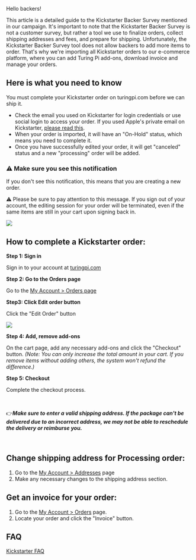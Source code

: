 <p>Hello backers!</p>
<p>This article is a detailed guide to the Kickstarter Backer Survey mentioned in our campaign. It's important to note that the Kickstarter Backer Survey is not a customer survey, but rather a tool we use to finalize orders, collect shipping addresses and fees, and prepare for shipping. Unfortunately, the Kickstarter Backer Survey tool does not allow backers to add more items to order. That's why we're importing all Kickstarter orders to our e-commerce platform, where you can add Turing Pi add-ons, download invoice and manage your orders.</p>
<h2>Here is what you need to know</h2>
<p>You must complete your Kickstarter order on turingpi.com before we can ship it. </p>
<ul>
<li>Check the email you used on Kickstarter for login credentials or use social login to access your order. If you used Apple's private email on Kickstarter, <a href="https://help.turingpi.com/hc/en-us/articles/8536012276125" target="_blank" rel="noopener">please read this</a>. </li>
<li>When your order is imported, it will have an "On-Hold" status, which means you need to complete it.</li>
<li>Once you have successfully edited your order, it will get "canceled" status and a new "processing" order will be added. </li>
</ul>
<h3 class="LC20lb MBeuO DKV0Md">⚠️ Make sure you see this notification</h3>
<p>If you don't see this notification, this means that you are creating a new order. </p>
<p class="LC20lb MBeuO DKV0Md"><span class="wysiwyg-color-red110">⚠️ Please be sure to pay attention to this message. If you sign out of your account, the editing session for your order will be terminated, even if the same items are still in your cart upon signing back in.</span></p>
<p><img src="https://ksr-ugc.imgix.net/assets/039/403/699/643800ad2f2474a8702ca3c0035c24b3_original.png?ixlib=rb-4.0.2&amp;w=700&amp;fit=max&amp;v=1670335820&amp;gif-q=50&amp;lossless=true&amp;s=889dd7dda5be56f2ff2fccb850486842"></p>
<h2 id="h_01GNQ6A6FG5N1K4NJAG364KSK1">How to complete a Kickstarter order:</h2>
<p><span class="wysiwyg-font-size-large"><strong>Step 1: Sign in</strong></span></p>
<p>Sign in to your account at <a href="https://turingpi.com/" target="_blank" rel="noopener noreferrer">turingpi.com</a></p>
<p id="h_01GNQ58WEBGZ8KND49A9GSZ811"><span class="wysiwyg-font-size-large"><strong>Step 2: Go to the Orders page</strong></span></p>
<p>Go to the <a href="https://turingpi.com/my-account/orders/" target="_blank" rel="noopener noreferrer">My Account &gt; Orders page</a></p>
<p><span class="wysiwyg-font-size-large"><strong>Step3: Click Edit order button</strong></span></p>
<p>Click the "Edit Order" button</p>
<p><img src="https://ksr-ugc.imgix.net/assets/039/403/698/c44efffc9a73bc02e00c7cc59bb08af7_original.png?ixlib=rb-4.0.2&amp;w=700&amp;fit=max&amp;v=1670335787&amp;gif-q=50&amp;lossless=true&amp;s=8ceb35e413214fb24bf8711ec5e4619b"></p>
<p><strong><span class="wysiwyg-font-size-large">Step 4: Add, remove add-ons</span></strong></p>
<p>On the cart page, add any necessary add-ons and click the "Checkout" button. <em>(Note: You can only increase the total amount in your cart. If you remove items without adding others, the system won't refund the difference.)</em></p>
<p><strong><span class="wysiwyg-font-size-large">Step 5: Checkout</span></strong></p>
<p>Complete the checkout process.</p>
<p> </p>
<p class="LC20lb MBeuO DKV0Md">👉<span class="wysiwyg-font-size-large"><em><strong>Make sure to enter a valid shipping address. If the package can't be delivered due to an incorrect address, we may not be able to reschedule the delivery or reimburse you.</strong></em></span></p>
<p> </p>
<h2>Change shipping address for Processing order:</h2>
<ol>
<li>Go to the <a href="https://turingpi.com/my-account/edit-address/" target="_blank" rel="noopener noreferrer">My Account &gt; Addresses</a> page</li>
<li>Make any necessary changes to the shipping address section.</li>
</ol>
<h2>Get an invoice for your order:</h2>
<ol>
<li>Go to the <a href="https://turingpi.com/my-account/orders/" target="_blank" rel="noopener noreferrer">My Account &gt; Orders</a> page.</li>
<li>Locate your order and click the "Invoice" button.</li>
</ol>
<h2>FAQ</h2>
<p><a href="https://help.turingpi.com/hc/en-us/sections/8535993438877-Kickstarter-FAQ" target="_blank" rel="noopener noreferrer">Kickstarter FAQ</a></p>